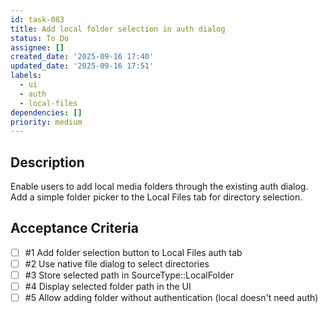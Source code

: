 ```yaml
---
id: task-083
title: Add local folder selection in auth dialog
status: To Do
assignee: []
created_date: '2025-09-16 17:40'
updated_date: '2025-09-16 17:51'
labels:
  - ui
  - auth
  - local-files
dependencies: []
priority: medium
---
```


## Description

Enable users to add local media folders through the existing auth dialog. Add a simple folder picker to the Local Files tab for directory selection.

## Acceptance Criteria
<!-- AC:BEGIN -->
- [ ] #1 Add folder selection button to Local Files auth tab
- [ ] #2 Use native file dialog to select directories
- [ ] #3 Store selected path in SourceType::LocalFolder
- [ ] #4 Display selected folder path in the UI
- [ ] #5 Allow adding folder without authentication (local doesn't need auth)
<!-- AC:END -->
